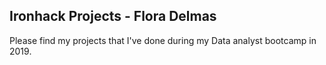 ## Ironhack Projects - Flora Delmas

Please find my projects that I've done during my Data analyst bootcamp in 2019. 
